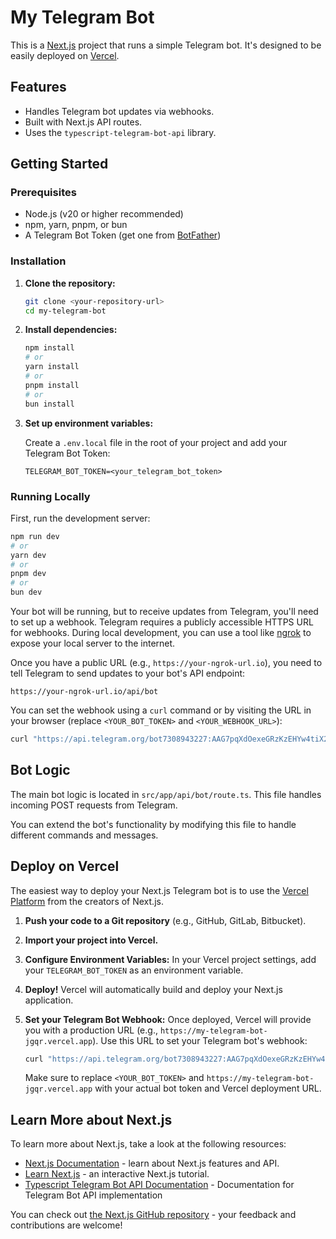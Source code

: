 # My Telegram Bot

This is a [Next.js](https://nextjs.org) project that runs a simple Telegram bot. It's designed to be easily deployed on [Vercel](https://vercel.com).

## Features

- Handles Telegram bot updates via webhooks.
- Built with Next.js API routes.
- Uses the `typescript-telegram-bot-api` library.

## Getting Started

### Prerequisites

- Node.js (v20 or higher recommended)
- npm, yarn, pnpm, or bun
- A Telegram Bot Token (get one from [BotFather](https://t.me/botfather))

### Installation

1.  **Clone the repository:**
    ```bash
    git clone <your-repository-url>
    cd my-telegram-bot
    ```

2.  **Install dependencies:**
    ```bash
    npm install
    # or
    yarn install
    # or
    pnpm install
    # or
    bun install
    ```

3.  **Set up environment variables:**

    Create a `.env.local` file in the root of your project and add your Telegram Bot Token:
    ```
    TELEGRAM_BOT_TOKEN=<your_telegram_bot_token>
    ```

### Running Locally

First, run the development server:

```bash
npm run dev
# or
yarn dev
# or
pnpm dev
# or
bun dev
```

Your bot will be running, but to receive updates from Telegram, you'll need to set up a webhook. Telegram requires a publicly accessible HTTPS URL for webhooks. During local development, you can use a tool like [ngrok](https://ngrok.com/) to expose your local server to the internet.

Once you have a public URL (e.g., `https://your-ngrok-url.io`), you need to tell Telegram to send updates to your bot's API endpoint:

`https://your-ngrok-url.io/api/bot`

You can set the webhook using a `curl` command or by visiting the URL in your browser (replace `<YOUR_BOT_TOKEN>` and `<YOUR_WEBHOOK_URL>`):

```bash
curl "https://api.telegram.org/bot7308943227:AAG7pqXdOexeGRzKzEHYw4tiX2stOc2Vhpw/setWebhook?url=<YOUR_WEBHOOK_URL>/api/bot"
```

## Bot Logic

The main bot logic is located in `src/app/api/bot/route.ts`. This file handles incoming POST requests from Telegram.

You can extend the bot's functionality by modifying this file to handle different commands and messages.

## Deploy on Vercel

The easiest way to deploy your Next.js Telegram bot is to use the [Vercel Platform](https://vercel.com/new?utm_medium=default-template&filter=next.js&utm_source=create-next-app&utm_campaign=create-next-app-readme) from the creators of Next.js.

1.  **Push your code to a Git repository** (e.g., GitHub, GitLab, Bitbucket).
2.  **Import your project into Vercel.**
3.  **Configure Environment Variables:**
    In your Vercel project settings, add your `TELEGRAM_BOT_TOKEN` as an environment variable.
4.  **Deploy!** Vercel will automatically build and deploy your Next.js application.
5.  **Set your Telegram Bot Webhook:**
    Once deployed, Vercel will provide you with a production URL (e.g., `https://my-telegram-bot-jgqr.vercel.app`). Use this URL to set your Telegram bot's webhook:

    ```bash
    curl "https://api.telegram.org/bot7308943227:AAG7pqXdOexeGRzKzEHYw4tiX2stOc2Vhpw/setWebhook?url=https://my-telegram-bot-jgqr.vercel.app/api/bot"
    ```
    Make sure to replace `<YOUR_BOT_TOKEN>` and `https://my-telegram-bot-jgqr.vercel.app` with your actual bot token and Vercel deployment URL.

## Learn More about Next.js

To learn more about Next.js, take a look at the following resources:

- [Next.js Documentation](https://nextjs.org/docs) - learn about Next.js features and API.
- [Learn Next.js](https://nextjs.org/learn) - an interactive Next.js tutorial.
- [Typescript Telegram Bot API Documentation](https://github.com/Borodin/typescript-telegram-bot-api) - Documentation for Telegram Bot API implementation

You can check out [the Next.js GitHub repository](https://github.com/vercel/next.js) - your feedback and contributions are welcome!
